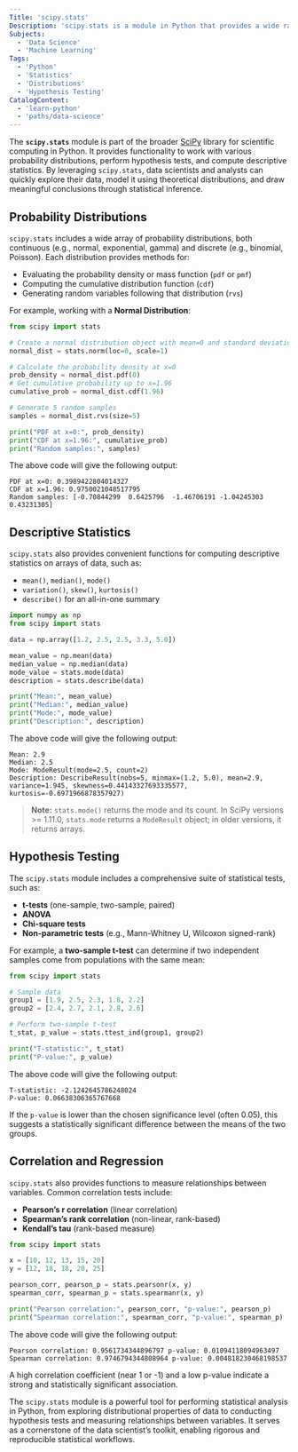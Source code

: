 ```yaml
---
Title: 'scipy.stats'
Description: 'scipy.stats is a module in Python that provides a wide range of statistical functions, distributions, and tests for analyzing datasets and drawing informed conclusions from data.'
Subjects:
  - 'Data Science'
  - 'Machine Learning'
Tags:
  - 'Python'
  - 'Statistics'
  - 'Distributions'
  - 'Hypothesis Testing'
CatalogContent:
  - 'learn-python'
  - 'paths/data-science'
---
```


The **`scipy.stats`** module is part of the broader [SciPy](https://www.codecademy.com/resources/docs/scipy) library for scientific computing in Python. It provides functionality to work with various probability distributions, perform hypothesis tests, and compute descriptive statistics. By leveraging `scipy.stats`, data scientists and analysts can quickly explore their data, model it using theoretical distributions, and draw meaningful conclusions through statistical inference.

## Probability Distributions

`scipy.stats` includes a wide array of probability distributions, both continuous (e.g., normal, exponential, gamma) and discrete (e.g., binomial, Poisson). Each distribution provides methods for:

- Evaluating the probability density or mass function (`pdf` or `pmf`)
- Computing the cumulative distribution function (`cdf`)
- Generating random variables following that distribution (`rvs`)

For example, working with a **Normal Distribution**:

```python
from scipy import stats

# Create a normal distribution object with mean=0 and standard deviation=1
normal_dist = stats.norm(loc=0, scale=1)

# Calculate the probability density at x=0
prob_density = normal_dist.pdf(0)
# Get cumulative probability up to x=1.96
cumulative_prob = normal_dist.cdf(1.96)

# Generate 5 random samples
samples = normal_dist.rvs(size=5)

print("PDF at x=0:", prob_density)
print("CDF at x=1.96:", cumulative_prob)
print("Random samples:", samples)
```

The above code will give the following output:

```shell
PDF at x=0: 0.3989422804014327
CDF at x=1.96: 0.9750021048517795
Random samples: [-0.70844299  0.6425796  -1.46706191 -1.04245303  0.43231305]
```

## Descriptive Statistics

`scipy.stats` also provides convenient functions for computing descriptive statistics on arrays of data, such as:

- `mean()`, `median()`, `mode()`
- `variation()`, `skew()`, `kurtosis()`
- `describe()` for an all-in-one summary

```python
import numpy as np
from scipy import stats

data = np.array([1.2, 2.5, 2.5, 3.3, 5.0])

mean_value = np.mean(data)
median_value = np.median(data)
mode_value = stats.mode(data)
description = stats.describe(data)

print("Mean:", mean_value)
print("Median:", median_value)
print("Mode:", mode_value)
print("Description:", description)
```

The above code will give the following output:

```shell
Mean: 2.9
Median: 2.5
Mode: ModeResult(mode=2.5, count=2)
Description: DescribeResult(nobs=5, minmax=(1.2, 5.0), mean=2.9, variance=1.945, skewness=0.44143327693335577, kurtosis=-0.6971966878357927)
```

> **Note:** `stats.mode()` returns the mode and its count. In SciPy versions >= 1.11.0, `stats.mode` returns a `ModeResult` object; in older versions, it returns arrays.

## Hypothesis Testing

The `scipy.stats` module includes a comprehensive suite of statistical tests, such as:

- **t-tests** (one-sample, two-sample, paired)
- **ANOVA**
- **Chi-square tests**
- **Non-parametric tests** (e.g., Mann-Whitney U, Wilcoxon signed-rank)

For example, a **two-sample t-test** can determine if two independent samples come from populations with the same mean:

```python
from scipy import stats

# Sample data
group1 = [1.9, 2.5, 2.3, 1.8, 2.2]
group2 = [2.4, 2.7, 2.1, 2.8, 2.6]

# Perform two-sample t-test
t_stat, p_value = stats.ttest_ind(group1, group2)

print("T-statistic:", t_stat)
print("P-value:", p_value)
```

The above code will give the following output:

```shell
T-statistic: -2.1242645786248024
P-value: 0.06638306365767668
```

If the `p-value` is lower than the chosen significance level (often 0.05), this suggests a statistically significant difference between the means of the two groups.

## Correlation and Regression

`scipy.stats` also provides functions to measure relationships between variables. Common correlation tests include:

- **Pearson’s r correlation** (linear correlation)
- **Spearman’s rank correlation** (non-linear, rank-based)
- **Kendall’s tau** (rank-based measure)

```python
from scipy import stats

x = [10, 12, 13, 15, 20]
y = [12, 18, 18, 20, 25]

pearson_corr, pearson_p = stats.pearsonr(x, y)
spearman_corr, spearman_p = stats.spearmanr(x, y)

print("Pearson correlation:", pearson_corr, "p-value:", pearson_p)
print("Spearman correlation:", spearman_corr, "p-value:", spearman_p)
```

The above code will give the following output:

```shell
Pearson correlation: 0.9561734344896797 p-value: 0.01094118094963497
Spearman correlation: 0.9746794344808964 p-value: 0.004818230468198537
```

A high correlation coefficient (near 1 or -1) and a low p-value indicate a strong and statistically significant association.

The `scipy.stats` module is a powerful tool for performing statistical analysis in Python, from exploring distributional properties of data to conducting hypothesis tests and measuring relationships between variables. It serves as a cornerstone of the data scientist’s toolkit, enabling rigorous and reproducible statistical workflows.
